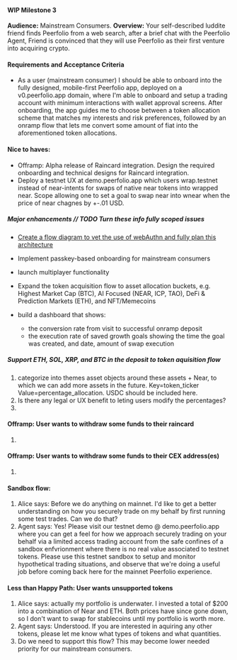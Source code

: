 #### WIP Milestone 3

<b>Audience:</b> Mainstream Consumers.
<b>Overview:</b> Your self-described luddite friend finds Peerfolio from a web search, after a brief chat with the Peerfolio Agent, Friend is convinced that they will use Peerfolio as their first venture into acquiring crypto.

#### Requirements and Acceptance Criteria
- As a user (mainstream consumer) I should be able to onboard into the fully designed, mobile-first Peerfolio app, deployed on a v0.peerfolio.app domain, where I'm able to onboard and setup a trading account with minimum interactions with wallet approval screens. After onboarding, the app guides me to choose between a token allocation scheme that matches my interests and risk preferences, followed by an onramp flow that lets me convert some amount of fiat into the aforementioned token allocations.

#### Nice to haves:
- Offramp: Alpha release of Raincard integration. Design the required onboarding and technical designs for Raincard integration.
- Deploy a testnet UX at demo.peerfolio.app which users wrap.testnet instead of near-intents for swaps of native near tokens into wrapped near. Scope allowing one to set a goal to swap near into wnear when the price of near chagnes by +-.01 USD.

##### Major enhancements // TODO Turn these info fully scoped issues
- [Create a flow diagram to vet the use of webAuthn and fully plan this architecture](https://github.com/beneviolabs/ft-allowance-agent/issues/91)
- Implement passkey-based onboarding for mainstream consumers
- launch multiplayer functionality
- Expand the token acquisition flow to
asset allocation buckets, e.g. Highest Market Cap (BTC), AI Focused (NEAR, ICP, TAO), DeFi & Prediction Markets (ETH), and NFT/Memecoins

- build a dashboard that shows:
    - the conversion rate from visit to successful onramp deposit
    - the execution rate of saved growth goals showing the time the goal was created, and date, amount of swap execution




##### Support ETH, SOL, XRP, and BTC in the deposit to token aquisition flow
1. categorize into themes asset objects around these assets + Near, to which we can add more assets in the future. Key=token_ticker Value=percentage_allocation. USDC should be included here.
1. Is there any legal or UX benefit to leting users modify the percentages?
1.

#### Offramp: User wants to withdraw some funds to their raincard
1.

#### Offramp: User wants to withdraw some funds to their CEX address(es)
1.

####  Sandbox flow:
1. Alice says: Before we do anything on mainnet. I'd like to get a better understanding on how you securely trade on my behalf by first running some test trades. Can we do that?
1. Agent says: Yes! Please visit our testnet demo @ demo.peerfolio.app where you can get a feel for how we approach securely trading on your behalf via a limited access trading account from the safe confines of a sandbox enfvrionment where there is no real value associated to testnet tokens. Please use this testnet sandbox to setup and monitor hypothetical trading situations, and observe that we're doing a useful job before coming back here for the mainnet Peerfolio experience.


####  Less than Happy Path: User wants unsupported tokens
1. Alice says: actually my portfolio is underwater. I invested a total of $200 into a combination of Near and ETH. Both prices have since gone down, so I don't want to swap for stablecoins until my portfolio is worth more.
1. Agent says: Understood. If you are interested in aquiring any other tokens, please let me know what types of tokens and what quantities.
1.  Do we need to support this flow? This may become lower needed priority for our mainstream consumers.

